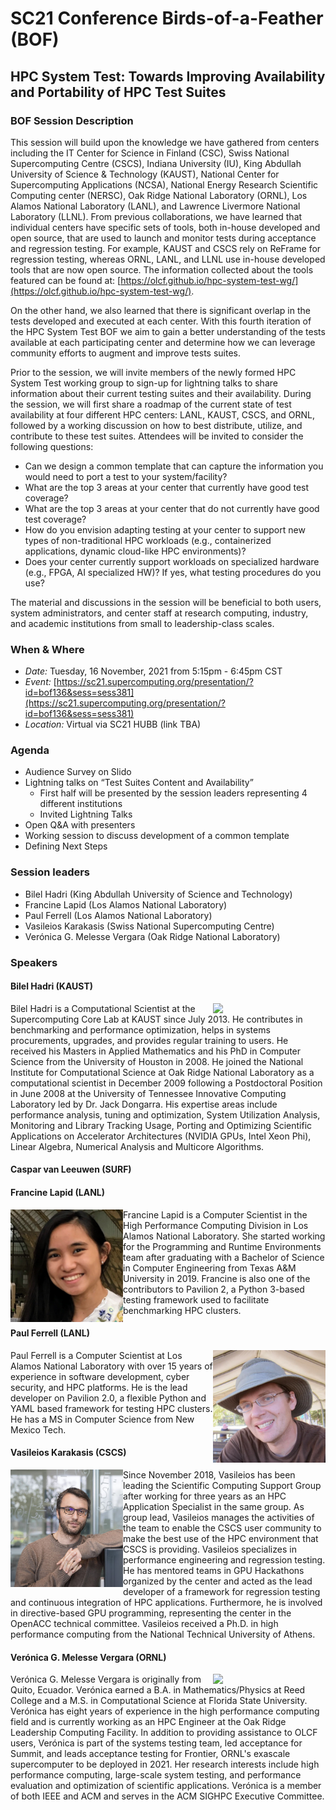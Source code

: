 # SC21 Conference Birds-of-a-Feather (BOF)

## HPC System Test: Towards Improving Availability and Portability of HPC Test Suites

### BOF Session Description

This session will build upon the knowledge we have gathered from centers including the IT Center for Science in Finland (CSC), Swiss National Supercomputing Centre (CSCS), Indiana University (IU), King Abdullah University of Science & Technology (KAUST), National Center for Supercomputing Applications (NCSA), National Energy Research Scientific Computing center (NERSC), Oak Ridge National Laboratory (ORNL), Los Alamos National Laboratory (LANL), and Lawrence Livermore National Laboratory (LLNL). From previous collaborations, we have learned that individual centers have specific sets of tools, both in-house developed and open source, that are used to launch and monitor tests during acceptance and regression testing. For example, KAUST and CSCS rely on ReFrame for regression testing, whereas ORNL, LANL, and LLNL use in-house developed tools that are now open source. The information collected about the tools featured can be found at: [https://olcf.github.io/hpc-system-test-wg/](https://olcf.github.io/hpc-system-test-wg/).

On the other hand, we also learned that there is significant overlap in the tests developed and executed at each center. With this fourth iteration of the HPC System Test BOF we aim to gain a better understanding of the tests available at each participating center and determine how we can leverage community efforts to augment and improve tests suites.  

Prior to the session, we will invite members of the newly formed HPC System Test working group to sign-up for lightning talks to share information about their current testing suites and their availability. During the session, we will first share a roadmap of the current state of test availability at four different HPC centers: LANL, KAUST, CSCS, and ORNL, followed by a working discussion on how to best distribute, utilize, and contribute to these test suites. Attendees will be invited to consider the following questions:

- Can we design a common template that can capture the information you would need to port a test to your system/facility?
- What are the top 3 areas at your center that currently have good test coverage? 
- What are the top 3 areas at your center that do not currently have good test coverage?
- How do you envision adapting testing at your center to support new types of non-traditional HPC workloads (e.g., containerized applications, dynamic cloud-like HPC environments)?
- Does your center currently support workloads on specialized hardware (e.g., FPGA, AI specialized HW)? If yes, what testing procedures do you use?

The material and discussions in the session will be beneficial to both users, system administrators, and center staff at research computing, industry, and academic institutions from small to leadership-class scales.

### When & Where

- *Date:* Tuesday, 16 November, 2021 from 5:15pm - 6:45pm CST
- *Event:* [https://sc21.supercomputing.org/presentation/?id=bof136&sess=sess381](https://sc21.supercomputing.org/presentation/?id=bof136&sess=sess381)
- *Location:* Virtual via SC21 HUBB (link TBA)

### Agenda 

- Audience Survey on Slido
- Lightning talks  on “Test Suites Content and Availability”
  - First half will be presented by the session leaders representing 4 different institutions
  - Invited Lightning Talks
- Open Q&A with presenters
- Working session to discuss development of a common template
- Defining Next Steps

### Session leaders
- Bilel Hadri (King Abdullah University of Science and Technology)
- Francine Lapid (Los Alamos National Laboratory)
- Paul Ferrell (Los Alamos National Laboratory)
- Vasileios Karakasis (Swiss National Supercomputing Centre)
- Verónica G. Melesse Vergara (Oak Ridge National Laboratory) 

### Speakers

#### Bilel Hadri (KAUST)
<img src="https://www.hpc.kaust.edu.sa/sites/default/files/files/public/GPU_Workshop/2017/bilel3.png" width="180" align="right">
Bilel Hadri is a Computational Scientist at the Supercomputing Core Lab at KAUST since July 2013. He contributes in benchmarking and performance optimization, helps in systems procurements, upgrades, and provides regular training to users. He received his Masters in Applied Mathematics and his PhD in Computer Science from the University of Houston in 2008. He joined the National Institute for Computational Science at Oak Ridge National Laboratory as a computational scientist in December 2009 following a Postdoctoral Position in June 2008 at the University of Tennessee Innovative Computing Laboratory led by Dr. Jack Dongarra. His expertise areas include performance analysis, tuning and optimization, System Utilization Analysis, Monitoring and Library Tracking Usage, Porting and Optimizing Scientific Applications on Accelerator Architectures (NVIDIA GPUs, Intel Xeon Phi), Linear Algebra, Numerical Analysis and Multicore Algorithms.

#### Caspar van Leeuwen (SURF)

#### Francine Lapid (LANL)
<img src="images/lapid-picture.jpeg" width="180" align="left">
Francine Lapid is a Computer Scientist in the High Performance Computing Division in Los Alamos National Laboratory. She started working for the Programming and Runtime Environments team after graduating with a Bachelor of Science in Computer Engineering from Texas A&M University in 2019. Francine is also one of the contributors to Pavilion 2, a Python 3-based testing framework used to facilitate benchmarking HPC clusters. 

#### Paul Ferrell (LANL)
<img src="images/paul_ferrell.png" width="180" align="right">
Paul Ferrell is a Computer Scientist at Los Alamos National Laboratory with over 15 years of experience in software development, cyber security, and HPC platforms. He is the lead developer on Pavilion 2.0, a flexible Python and YAML based framework for testing HPC clusters. He has a MS in Computer Science from New Mexico Tech.

#### Vasileios Karakasis (CSCS)
<img src="images/karakasis_picture.jpeg" width="180" align="left">
Since November 2018, Vasileios has been leading the Scientific Computing Support Group after working for three years as an HPC Application Specialist in the same group. As group lead, Vasileios manages the activities of the team to enable the CSCS user community to make the best use of the HPC environment that CSCS is providing. Vasileios specializes in performance engineering and regression testing. He has mentored teams in GPU Hackathons organized by the center and acted as the lead developer of a framework for regression testing and continuous integration of HPC applications. Furthermore, he is involved in directive-based GPU programming, representing the center in the OpenACC technical committee. Vasileios received a Ph.D. in high performance computing from the National Technical University of Athens.

#### Verónica G. Melesse Vergara (ORNL)
<img src="images/vergara_picture_56.jpeg" width="180" align="right">
Verónica G. Melesse Vergara is originally from Quito, Ecuador. Verónica earned a B.A. in Mathematics/Physics at Reed College and a M.S. in Computational Science at Florida State University. Verónica has eight years of experience in the high performance computing field and is currently working as an HPC Engineer at the Oak Ridge Leadership Computing Facility. In addition to providing assistance to OLCF users, Verónica is part of the systems testing team, led acceptance for Summit, and leads acceptance testing for Frontier, ORNL's exascale supercomputer to be deployed in 2021. Her research interests include high performance computing, large-scale system testing, and performance evaluation and optimization of scientific applications. Verónica is a member of both IEEE and ACM and serves in the ACM SIGHPC Executive Committee.

